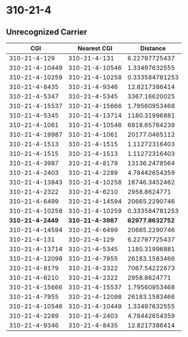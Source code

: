 # 310-21-4
## Unrecognized Carrier


| CGI | Nearest CGI | Distance |
|-----|-------------|----------|
| 310-21-4-129 | 310-21-4-131 | 6.22797725437 |
| 310-21-4-10449 | 310-21-4-10546 | 1.33497632555 |
| 310-21-4-10259 | 310-21-4-10258 | 0.333584781253 |
| 310-21-4-8435 | 310-21-4-9346 | 12.8217386414 |
| 310-21-4-5347 | 310-21-4-5345 | 3367.16620025 |
| 310-21-4-15537 | 310-21-4-15666 | 1.79560953468 |
| 310-21-4-5345 | 310-21-4-13714 | 1180.31996881 |
| 310-21-4-1061 | 310-21-4-10546 | 6818.65764239 |
| 310-21-4-19987 | 310-21-4-1061 | 20177.0465112 |
| 310-21-4-1513 | 310-21-4-1515 | 1.11272316403 |
| 310-21-4-1515 | 310-21-4-1513 | 1.11272316403 |
| 310-21-4-3987 | 310-21-4-8179 | 13136.2478564 |
| 310-21-4-2403 | 310-21-4-2289 | 4.78442654359 |
| 310-21-4-13843 | 310-21-4-10258 | 16746.3452462 |
| 310-21-4-2322 | 310-21-4-6210 | 2958.8624771 |
| 310-21-4-6499 | 310-21-4-14594 | 20665.2290746 |
| 310-21-4-10258 | 310-21-4-10259 | 0.333584781253 |
| **310-21-4-2449** | **310-21-4-3987** | **62977.8632752** |
| 310-21-4-14594 | 310-21-4-6499 | 20665.2290746 |
| 310-21-4-131 | 310-21-4-129 | 6.22797725437 |
| 310-21-4-13714 | 310-21-4-5345 | 1180.31996881 |
| 310-21-4-12098 | 310-21-4-7955 | 26183.1583466 |
| 310-21-4-8179 | 310-21-4-2322 | 7067.54222673 |
| 310-21-4-6210 | 310-21-4-2322 | 2958.8624771 |
| 310-21-4-15666 | 310-21-4-15537 | 1.79560953468 |
| 310-21-4-7955 | 310-21-4-12098 | 26183.1583466 |
| 310-21-4-10546 | 310-21-4-10449 | 1.33497632555 |
| 310-21-4-2289 | 310-21-4-2403 | 4.78442654359 |
| 310-21-4-9346 | 310-21-4-8435 | 12.8217386414 |
